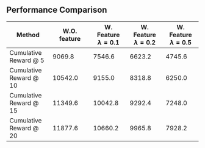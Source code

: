 ## Performance Comparison

| Method | W.O. feature | W. Feature<br> $\lambda=0.1$ | W. Feature<br> $\lambda=0.2$ | W. Feature<br> $\lambda=0.5$ |
|---|---|---|---|---|
| Cumulative<br>Reward @ 5 | 9069.8 | 7546.6 | 6623.2 | 4745.6 |
| Cumulative<br>Reward @ 10 | 10542.0 | 9155.0 | 8318.8 | 6250.0 |
| Cumulative<br>Reward @ 15 | 11349.6 | 10042.8 | 9292.4 | 7248.0 |
| Cumulative<br>Reward @ 20 | 11877.6 | 10660.2 | 9965.8 | 7928.2 |